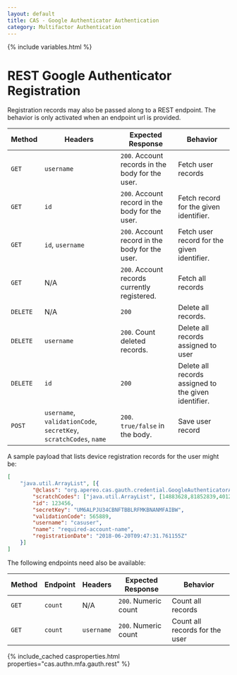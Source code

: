 ```yaml
---
layout: default
title: CAS - Google Authenticator Authentication
category: Multifactor Authentication
---
```


{% include variables.html %}

# REST Google Authenticator Registration

Registration records may also be passed along to a REST endpoint.
The behavior is only activated when an endpoint url is provided.

| Method   | Headers                                                           | Expected Response                                | Behavior                                             |
|----------|-------------------------------------------------------------------|--------------------------------------------------|------------------------------------------------------|
| `GET`    | `username`                                                        | `200`. Account records in the body for the user. | Fetch user records                                   |
| `GET`    | `id`                                                              | `200`. Account record in the body for the user.  | Fetch record for the given identifier.               |
| `GET`    | `id`, `username`                                                  | `200`. Account record in the body for the user.  | Fetch user record for the given identifier.          |
| `GET`    | N/A                                                               | `200`. Account records currently registered.     | Fetch all records                                    |
| `DELETE` | N/A                                                               | `200`                                            | Delete all records.                                  |
| `DELETE` | `username`                                                        | `200`. Count deleted records.                    | Delete all records assigned to user                  |
| `DELETE` | `id`                                                              | `200`                                            | Delete all records assigned to the given identifier. |
| `POST`   | `username`, `validationCode`, `secretKey`, `scratchCodes`, `name` | `200`. `true/false` in the body.                 | Save user record                                     |

A sample payload that lists device registration records for the user might be:

```json 
[
    "java.util.ArrayList", [{
        "@class": "org.apereo.cas.gauth.credential.GoogleAuthenticatorAccount",
        "scratchCodes": ["java.util.ArrayList", [14883628,81852839,40126334,86724930,54355266] ],
        "id": 123456,
        "secretKey": "UM6ALPJU34CBNFTBBLRFMKBNANMFAIBW",
        "validationCode": 565889,
        "username": "casuser",
        "name": "required-account-name",
        "registrationDate": "2018-06-20T09:47:31.761155Z"
    }]
]
```

The following endpoints need also be available:

| Method | Endpoint | Headers    | Expected Response    | Behavior                       |
|--------|----------|------------|----------------------|--------------------------------|
| `GET`  | `count`  | N/A        | `200`. Numeric count | Count all records              |
| `GET`  | `count`  | `username` | `200`. Numeric count | Count all records for the user |

{% include_cached casproperties.html properties="cas.authn.mfa.gauth.rest" %}
